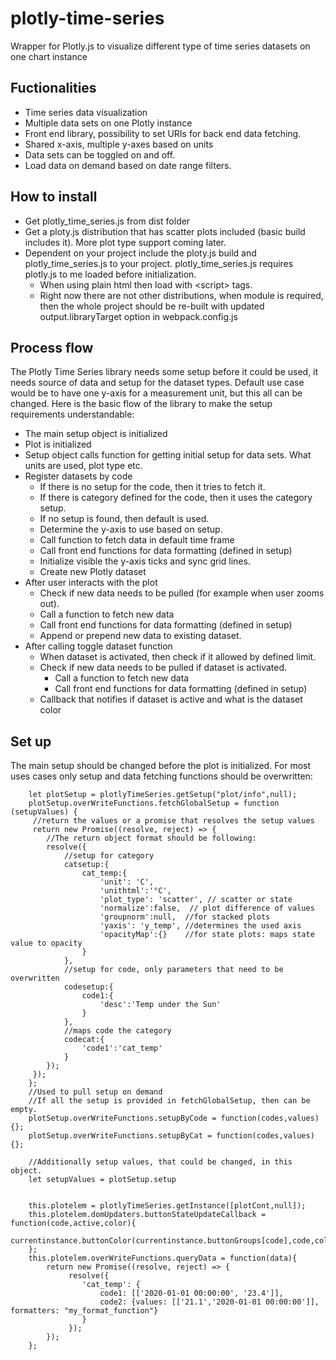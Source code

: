 # plotly-time-series
Wrapper for Plotly.js to visualize different type of time series datasets on one chart instance

## Fuctionalities
* Time series data visualization
* Multiple data sets on one Plotly instance
* Front end library, possibility to set URIs for back end data fetching.
* Shared x-axis, multiple y-axes based on units
* Data sets can be toggled on and off.
* Load data on demand based on date range filters.

## How to install
* Get plotly_time_series.js from dist folder
* Get a ploty.js distribution that has scatter plots included (basic build includes it). More plot type support coming later.
* Dependent on your project include the ploty.js build and plotly_time_series.js to your project. plotly_time_series.js requires plotly.js to me loaded before initialization.
    * When using plain html then load with &lt;script&gt; tags.
    * Right now there are not other distributions, when module is required, then the whole project should be re-built with updated output.libraryTarget option in webpack.config.js
    
## Process flow
The Plotly Time Series library needs some setup before it could be used, it needs source of data and setup for the dataset types.
Default use case would be to have one y-axis for a measurement unit, but this all can be changed.
Here is the basic flow of the library to make the setup requirements understandable:
* The main setup object is initialized
* Plot is initialized
* Setup object calls function for getting initial setup for data sets. What units are used, plot type etc.
* Register datasets by code
    * If there is no setup for the code, then it tries to fetch it.
    * If there is category defined for the code, then it uses the category setup.
    * If no setup is found, then default is used.
    * Determine the y-axis to use based on setup.
    * Call function to fetch data in default time frame
    * Call front end functions for data formatting (defined in setup)
    * Initialize visible the y-axis ticks and sync grid lines. 
    * Create new Plotly dataset 
* After user interacts with the plot
    * Check if new data needs to be pulled (for example when user zooms out).
    * Call a function to fetch new data
    * Call front end functions for data formatting (defined in setup)
    * Append or prepend new data to existing dataset.
* After calling toggle dataset function
    * When dataset is activated, then check if it allowed by defined limit.
    * Check if new data needs to be pulled if dataset is activated.
        * Call a function to fetch new data
        * Call front end functions for data formatting (defined in setup)
    * Callback that notifies if dataset is active and what is the dataset color
    
## Set up
The main setup should be changed before the plot is initialized. 
For most uses cases only setup and data fetching functions should be overwritten:
```
    let plotSetup = plotlyTimeSeries.getSetup("plot/info",null);
    plotSetup.overWriteFunctions.fetchGlobalSetup = function (setupValues) {
     //return the values or a promise that resolves the setup values 
     return new Promise((resolve, reject) => {
        //The return object format should be following:
        resolve({
            //setup for category
            catsetup:{
                cat_temp:{
                    'unit': 'C',
                    'unithtml':'°C',
                    'plot_type': 'scatter', // scatter or state
                    'normalize':false,  // plot difference of values
                    'groupnorm':null,  //for stacked plots
                    'yaxis': 'y_temp', //determines the used axis
                    'opacityMap':{}    //for state plots: maps state value to opacity
                }
            },
            //setup for code, only parameters that need to be overwritten
            codesetup:{
                code1:{
                    'desc':'Temp under the Sun'
                }
            },
            //maps code the category
            codecat:{
                'code1':'cat_temp'
            }
        });
     });
    };
    //Used to pull setup on demand
    //If all the setup is provided in fetchGlobalSetup, then can be empty.
    plotSetup.overWriteFunctions.setupByCode = function(codes,values){};
    plotSetup.overWriteFunctions.setupByCat = function(codes,values){};
    
    //Additionally setup values, that could be changed, in this object.
    let setupValues = plotSetup.setup


    this.plotelem = plotlyTimeSeries.getInstance([plotCont,null]);
    this.plotelem.domUpdaters.buttonStateUpdateCallback = function(code,active,color){
        currentinstance.buttonColor(currentinstance.buttonGroups[code],code,color,active);
    };
    this.plotelem.overWriteFunctions.queryData = function(data){
        return new Promise((resolve, reject) => {
             resolve({
                'cat_temp': {
                    code1: [['2020-01-01 00:00:00', '23.4']],
                    code2: {values: [['21.1','2020-01-01 00:00:00']], formatters: "my_format_function"}
                }
             });
        });
    };

  
```